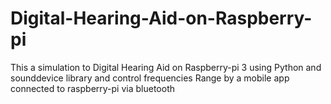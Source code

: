 # Digital-Hearing-Aid-on-Raspberry-pi
This a simulation to Digital Hearing Aid on Raspberry-pi 3 using Python and sounddevice library and control frequencies Range by a mobile app connected to raspberry-pi via bluetooth
